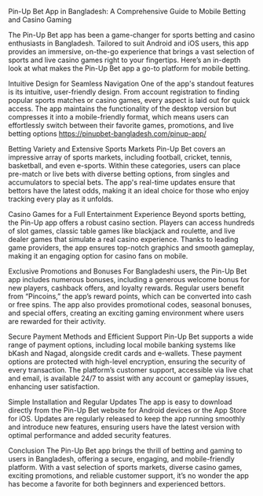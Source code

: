Pin-Up Bet App in Bangladesh: A Comprehensive Guide to Mobile Betting and Casino Gaming

The Pin-Up Bet app has been a game-changer for sports betting and casino enthusiasts in Bangladesh. Tailored to suit Android and iOS users, this app provides an immersive, on-the-go experience that brings a vast selection of sports and live casino games right to your fingertips. Here’s an in-depth look at what makes the Pin-Up Bet app a go-to platform for mobile betting.

Intuitive Design for Seamless Navigation
One of the app's standout features is its intuitive, user-friendly design. From account registration to finding popular sports matches or casino games, every aspect is laid out for quick access. The app maintains the functionality of the desktop version but compresses it into a mobile-friendly format, which means users can effortlessly switch between their favorite games, promotions, and live betting options https://pinupbet-bangladesh.com/pinup-app/

Betting Variety and Extensive Sports Markets
Pin-Up Bet covers an impressive array of sports markets, including football, cricket, tennis, basketball, and even e-sports. Within these categories, users can place pre-match or live bets with diverse betting options, from singles and accumulators to special bets. The app's real-time updates ensure that bettors have the latest odds, making it an ideal choice for those who enjoy tracking every play as it unfolds.

Casino Games for a Full Entertainment Experience
Beyond sports betting, the Pin-Up app offers a robust casino section. Players can access hundreds of slot games, classic table games like blackjack and roulette, and live dealer games that simulate a real casino experience. Thanks to leading game providers, the app ensures top-notch graphics and smooth gameplay, making it an engaging option for casino fans on mobile.

Exclusive Promotions and Bonuses
For Bangladeshi users, the Pin-Up Bet app includes numerous bonuses, including a generous welcome bonus for new players, cashback offers, and loyalty rewards. Regular users benefit from “Pincoins,” the app’s reward points, which can be converted into cash or free spins. The app also provides promotional codes, seasonal bonuses, and special offers, creating an exciting gaming environment where users are rewarded for their activity.

Secure Payment Methods and Efficient Support
Pin-Up Bet supports a wide range of payment options, including local mobile banking systems like bKash and Nagad, alongside credit cards and e-wallets. These payment options are protected with high-level encryption, ensuring the security of every transaction. The platform’s customer support, accessible via live chat and email, is available 24/7 to assist with any account or gameplay issues, enhancing user satisfaction.

Simple Installation and Regular Updates
The app is easy to download directly from the Pin-Up Bet website for Android devices or the App Store for iOS. Updates are regularly released to keep the app running smoothly and introduce new features, ensuring users have the latest version with optimal performance and added security features.

Conclusion
The Pin-Up Bet app brings the thrill of betting and gaming to users in Bangladesh, offering a secure, engaging, and mobile-friendly platform. With a vast selection of sports markets, diverse casino games, exciting promotions, and reliable customer support, it’s no wonder the app has become a favorite for both beginners and experienced bettors.






